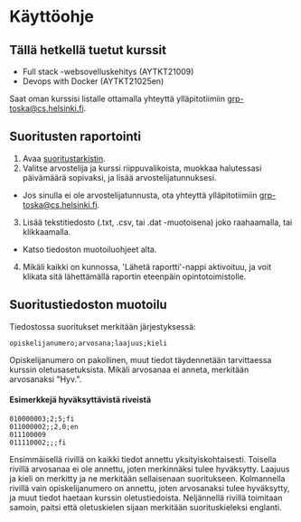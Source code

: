 # Käyttöohje
## Tällä hetkellä tuetut kurssit

- Full stack -websovelluskehitys (AYTKT21009)
- Devops with Docker (AYTKT21025en)

Saat oman kurssisi listalle ottamalla yhteyttä ylläpitotiimiin grp-toska@cs.helsinki.fi.

## Suoritusten raportointi
1. Avaa [suoritustarkistin](https://toska.cs.helsinki.fi/suoritustarkistin/). 
2. Valitse arvostelija ja kurssi riippuvalikoista, muokkaa halutessasi päivämäärä sopivaksi, ja lisää arvostelijatunnuksesi.
  - Jos sinulla ei ole arvostelijatunnusta, ota yhteyttä ylläpitotiimiin grp-toska@cs.helsinki.fi.
3. Lisää tekstitiedosto (.txt, .csv, tai .dat -muotoisena) joko raahaamalla, tai klikkaamalla.
  - Katso tiedoston muotoiluohjeet alta.
4. Mikäli kaikki on kunnossa, 'Lähetä raportti'-nappi aktivoituu, ja voit klikata sitä lähettämällä raportin eteenpäin opintotoimistolle.

## Suoritustiedoston muotoilu
Tiedostossa suoritukset merkitään järjestyksessä:

```opiskelijanumero;arvosana;laajuus;kieli```

Opiskelijanumero on pakollinen, muut tiedot täydennetään tarvittaessa kurssin oletusasetuksista. Mikäli arvosanaa ei anneta, merkitään arvosanaksi "Hyv.".

#### Esimerkkejä hyväksyttävistä riveistä
```
010000003;2;5;fi
011000002;;2,0;en
011100009
011110002;;;fi
```
Ensimmäisellä rivillä on kaikki tiedot annettu yksityiskohtaisesti. Toisella rivillä arvosanaa ei ole annettu, joten merkinnäksi tulee hyväksytty. Laajuus ja kieli on merkitty ja ne merkitään sellaisenaan suoritukseen.
Kolmannella rivillä vain opiskelijanumero on annettu, joten arvosanaksi tulee hyväksytty, ja muut tiedot haetaan kurssin oletustiedoista. Neljännellä rivillä toimitaan samoin, paitsi että oletuskielen sijaan merkitään suorituskieleksi englanti.